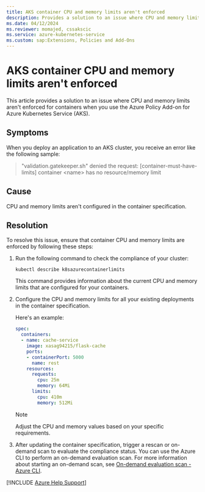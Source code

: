 ```yaml
---
title: AKS container CPU and memory limits aren't enforced
description: Provides a solution to an issue where CPU and memory limits aren't enforced for AKS containers.
ms.date: 04/12/2024
ms.reviewer: momajed, cssakscic
ms.service: azure-kubernetes-service
ms.custom: sap:Extensions, Policies and Add-Ons
---
```

# AKS container CPU and memory limits aren't enforced

This article provides a solution to an issue where CPU and memory limits aren't enforced for containers when you use the Azure Policy Add-on for Azure Kubernetes Service (AKS).

## Symptoms

When you deploy an application to an AKS cluster, you receive an error like the following sample:

> "validation.gatekeeper.sh" denied the request: [container-must-have-limits] container \<name> has no resource/memory limit

## Cause

CPU and memory limits aren't configured in the container specification.

## Resolution

To resolve this issue, ensure that container CPU and memory limits are enforced by following these steps:

1. Run the following command to check the compliance of your cluster: 

    ```console
    kubectl describe k8sazurecontainerlimits 
    ```
    
    This command provides information about the current CPU and memory limits that are configured for your containers. 

2. Configure the CPU and memory limits for all your existing deployments in the container specification.

  	Here's an example: 

    ```yaml
    spec: 
      containers: 
      - name: cache-service 
        image: xasag94215/flask-cache 
        ports: 
        - containerPort: 5000 
          name: rest 
        resources: 
          requests: 
            cpu: 25m 
            memory: 64Mi 
          limits: 
            cpu: 410m 
            memory: 512Mi 
     ```

      > [!NOTE]
      > Adjust the CPU and memory values based on your specific requirements. 

3. After updating the container specification, trigger a rescan or on-demand scan to evaluate the compliance status. You can use the Azure CLI to perform an on-demand evaluation scan. For more information about starting an on-demand scan, see [On-demand evaluation scan - Azure CLI](/azure/governance/policy/how-to/get-compliance-data#on-demand-evaluation-scan---azure-cli). 

[!INCLUDE [Azure Help Support](../../../includes/azure-help-support.md)]
